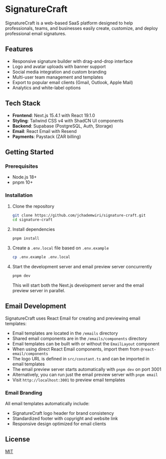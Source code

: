 # SignatureCraft

SignatureCraft is a web-based SaaS platform designed to help professionals, teams, and businesses easily create, customize, and deploy professional email signatures.

## Features

- Responsive signature builder with drag-and-drop interface
- Logo and avatar uploads with banner support
- Social media integration and custom branding
- Multi-user team management and templates
- Export to popular email clients (Gmail, Outlook, Apple Mail)
- Analytics and white-label options

## Tech Stack

- **Frontend**: Next.js 15.4.1 with React 19.1.0
- **Styling**: Tailwind CSS v4 with ShadCN UI components
- **Backend**: Supabase (PostgreSQL, Auth, Storage)
- **Email**: React Email with Resend
- **Payments**: Paystack (ZAR billing)

## Getting Started

### Prerequisites

- Node.js 18+
- pnpm 10+

### Installation

1. Clone the repository
   ```bash
   git clone https://github.com/jchademwiri/signature-craft.git
   cd signature-craft
   ```

2. Install dependencies
   ```bash
   pnpm install
   ```

3. Create a `.env.local` file based on `.env.example`
   ```bash
   cp .env.example .env.local
   ```

4. Start the development server and email preview server concurrently
   ```bash
   pnpm dev
   ```

   This will start both the Next.js development server and the email preview server in parallel.

## Email Development

SignatureCraft uses React Email for creating and previewing email templates:

- Email templates are located in the `/emails` directory
- Shared email components are in the `/emails/components` directory
- Email templates can be built with or without the `EmailLayout` component
- When using direct React Email components, import them from `@react-email/components`
- The logo URL is defined in `src/constant.ts` and can be imported in email templates
- The email preview server starts automatically with `pnpm dev` on port 3001
- Alternatively, you can run just the email preview server with `pnpm email`
- Visit `http://localhost:3001` to preview email templates

### Email Branding

All email templates automatically include:
- SignatureCraft logo header for brand consistency
- Standardized footer with copyright and website link
- Responsive design optimized for email clients

## License

[MIT](LICENSE)